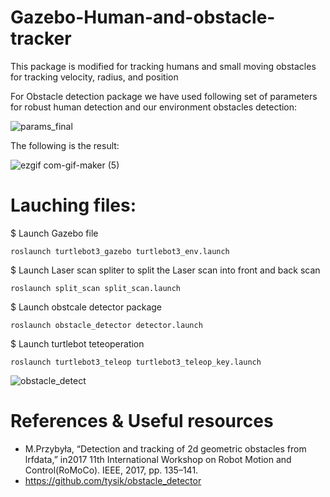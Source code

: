 # Gazebo-Human-and-obstacle-tracker
This package is modified for tracking humans and small moving obstacles for tracking velocity, radius, and position

For Obstacle detection package we have used following set of parameters for robust human detection and our environment obstacles detection:

![params_final](https://user-images.githubusercontent.com/49041896/102007696-3fcf3700-3cf9-11eb-98cd-343db53bdcca.png)


The following is the result:

![ezgif com-gif-maker (5)](https://user-images.githubusercontent.com/49041896/102007586-75bfeb80-3cf8-11eb-8c87-80c70906ea4a.gif)


# Lauching files:

$ Launch Gazebo file
```
roslaunch turtlebot3_gazebo turtlebot3_env.launch 
```

$ Launch Laser scan spliter to split the Laser scan into front and back scan
```
roslaunch split_scan split_scan.launch 
```

$ Launch obstcale detector package
```
roslaunch obstacle_detector detector.launch
```

$ Launch turtlebot teteoperation
```
roslaunch turtlebot3_teleop turtlebot3_teleop_key.launch 
```

![obstacle_detect](https://user-images.githubusercontent.com/49041896/101849358-89672880-3b25-11eb-8dc6-33262c6d647f.gif)

# References & Useful resources
* M.Przybyła, “Detection and tracking of 2d geometric obstacles from lrfdata,” in2017 11th International Workshop on Robot Motion and Control(RoMoCo). IEEE, 2017, pp. 135–141.
* https://github.com/tysik/obstacle_detector


